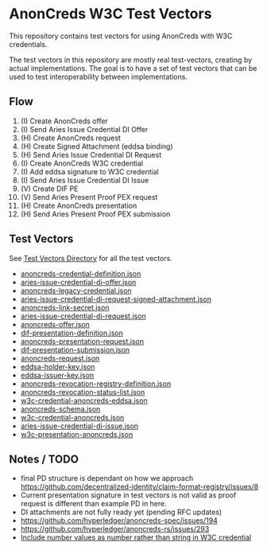 # AnonCreds W3C Test Vectors

This repository contains test vectors for using AnonCreds with W3C credentials.

The test vectors in this repository are mostly real test-vectors, creating by actual implementations. The goal is to have a set of test vectors that can be used to test interoperability between implementations.

## Flow

1. (I) Create AnonCreds offer
2. (I) Send Aries Issue Credential DI Offer
3. (H) Create AnonCreds request
4. (H) Create Signed Attachment (eddsa binding)
5. (H) Send Aries Issue Credential DI Request
6. (I) Create AnonCreds W3C credential
7. (I) Add eddsa signature to W3C credential
8. (I) Send Aries Issue Credential DI Issue
9. (V) Create DIF PE
10. (V) Send Aries Present Proof PEX request
11. (H) Create AnonCreds presentation
12. (H) Send Aries Present Proof PEX submission

## Test Vectors

See [Test Vectors Directory](./test-vectors) for all the test vectors.

- [anoncreds-credential-definition.json](./test-vectors/anoncreds-credential-definition.json)
- [aries-issue-credential-di-offer.json](./test-vectors/aries-issue-credential-di-offer.json)
- [anoncreds-legacy-credential.json](./test-vectors/anoncreds-legacy-credential.json)
- [aries-issue-credential-di-request-signed-attachment.json](./test-vectors/aries-issue-credential-di-request-signed-attachment.json)
- [anoncreds-link-secret.json](./test-vectors/anoncreds-link-secret.json)
- [aries-issue-credential-di-request.json](./test-vectors/aries-issue-credential-di-request.json)
- [anoncreds-offer.json](./test-vectors/anoncreds-offer.json)
- [dif-presentation-definition.json](./test-vectors/dif-presentation-definition.json)
- [anoncreds-presentation-request.json](./test-vectors/anoncreds-presentation-request.json)
- [dif-presentation-submission.json](./test-vectors/dif-presentation-submission.json)
- [anoncreds-request.json](./test-vectors/anoncreds-request.json)
- [eddsa-holder-key.json](./test-vectors/eddsa-holder-key.json)
- [eddsa-issuer-key.json](./test-vectors/eddsa-issuer-key.json)
- [anoncreds-revocation-registry-definition.json](./test-vectors/anoncreds-revocation-registry-definition.json)
- [anoncreds-revocation-status-list.json](./test-vectors/anoncreds-revocation-status-list.json)
- [w3c-credential-anoncreds-eddsa.json](./test-vectors/w3c-credential-anoncreds-eddsa.json)
- [anoncreds-schema.json](./test-vectors/anoncreds-schema.json)
- [w3c-credential-anoncreds.json](./test-vectors/w3c-credential-anoncreds.json)
- [aries-issue-credential-di-issue.json](./test-vectors/aries-issue-credential-di-issue.json)
- [w3c-presentation-anoncreds.json](./test-vectors/w3c-presentation-anoncreds.json)

## Notes / TODO

- final PD structure is dependant on how we approach https://github.com/decentralized-identity/claim-format-registry/issues/8
- Current presentation signature in test vectors is not valid as proof request is different than example PD in here.
- DI attachments are not fully ready yet (pending RFC updates)
- https://github.com/hyperledger/anoncreds-spec/issues/194
- https://github.com/hyperledger/anoncreds-rs/issues/293
- [Include number values as number rather than string in W3C credential](https://github.com/hyperledger/anoncreds-rs/issues/297)
